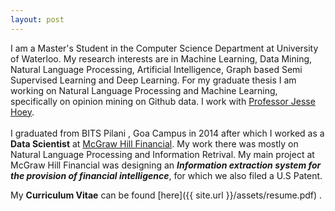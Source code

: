 ```yaml
---
layout: post
---
```





I am a Master's Student in the Computer Science Department at University of Waterloo. My research interests are in Machine Learning, Data Mining, Natural Language Processing, Artificial Intelligence, Graph based Semi Supervised Learning and Deep Learning. For my graduate thesis I am working on  Natural Language Processing and Machine Learning, specifically on opinion mining on Github data. I work with [Professor Jesse Hoey](https://cs.uwaterloo.ca/~jhoey/).
<br>
<br>
I graduated from BITS Pilani , Goa Campus in 2014 after which I  worked as a **Data Scientist** at [McGraw Hill Financial](https://www.spcapitaliq.com/). My work there was mostly on Natural Language Processing and Information Retrival. My main project at McGraw Hill Financial was designing an ***Information extraction system for the provision of financial intelligence***, for which we also filed a U.S Patent.
 
My **Curriculum Vitae** can be found  [here]({{ site.url }}/assets/resume.pdf) .

 

 
